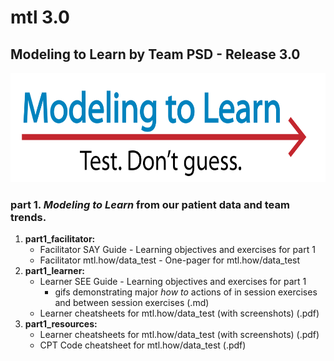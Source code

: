 # mtl 3.0

## Modeling to Learn by Team PSD - Release 3.0

<img src = "https://github.com/lzim/teampsd/blob/master/resources/logos/mtl_testdontguess_sm.png"
     height = "175" width = "650">

### part 1. *Modeling to Learn* from our **patient data** and **team trends.**

1. **part1_facilitator:**
    - Facilitator SAY Guide - Learning objectives and exercises for part 1
    - Facilitator mtl.how/data_test - One-pager for mtl.how/data_test
2. **part1_learner:**
    - Learner SEE Guide - Learning objectives and exercises for part 1
      - gifs demonstrating major *how to* actions of in session exercises and between session exercises (.md)
    - Learner cheatsheets for mtl.how/data_test (with screenshots) (.pdf)
3.  **part1_resources:**
    - Learner cheatsheets for mtl.how/data_test (with screenshots) (.pdf)
    - CPT Code cheatsheet for mtl.how/data_test (.pdf)
